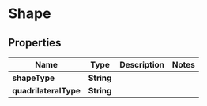

# Shape

## Properties

Name | Type | Description | Notes
------------ | ------------- | ------------- | -------------
**shapeType** | **String** |  | 
**quadrilateralType** | **String** |  | 



